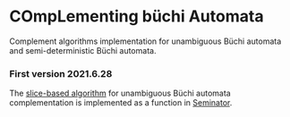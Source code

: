 # COmpLementing büchi Automata
Complement algorithms implementation for unambiguous Büchi automata and semi-deterministic Büchi automata.

### First version 2021.6.28
The [slice-based algorithm](https://arxiv.org/abs/2005.09125v2) for unambiguous Büchi automata complementation is implemented as a function in [Seminator](https://github.com/mklokocka/seminator). 

